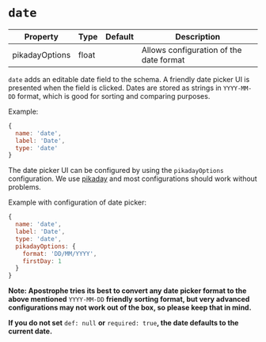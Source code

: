 # `date`

|  Property | Type   | Default | Description | 
|---|---|---|---|
| pikadayOptions | float |  | Allows configuration of the date format |


`date` adds an editable date field to the schema. A friendly date picker UI is presented when the field is clicked. Dates are stored as strings in `YYYY-MM-DD` format, which is good for sorting and comparing purposes.

Example:

```javascript
{
  name: 'date',
  label: 'Date',
  type: 'date'
}
```

The date picker UI can be configured by using the `pikadayOptions` configuration. We use [pikaday](https://github.com/dbushell/Pikaday#usage) and most configurations should work without problems.

Example with configuration of date picker:

```javascript
{
  name: 'date',
  label: 'Date',
  type: 'date',
  pikadayOptions: {
    format: 'DD/MM/YYYY',
    firstDay: 1
  }
}
```

**Note: Apostrophe tries its best to convert any date picker format to the above mentioned** `YYYY-MM-DD` **friendly sorting format, but very advanced configurations may not work out of the box, so please keep that in mind.**

**If you do not set** `def: null` **or** `required: true`**, the date defaults to the current date.**